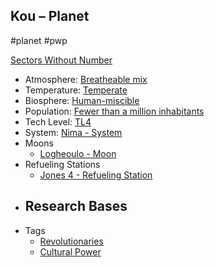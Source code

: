 ## Kou &ndash; Planet

#planet #pwp

[Sectors Without Number](https://sectorswithoutnumber.com/sector/bfDcBzTtgpeyLUfwzjio/planet/IgbHXGoyroJBXRvjYCNi)

- Atmosphere: [Breatheable mix](STARS%20WITHOUT%20NUMBER,%20FREE%20EDITION%20-%20obsidian.md#Breatheable%20Mix)
- Temperature: [Temperate](STARS%20WITHOUT%20NUMBER,%20FREE%20EDITION%20-%20obsidian.md#Temperate)
- Biosphere: [Human-miscible](STARS%20WITHOUT%20NUMBER,%20FREE%20EDITION%20-%20obsidian.md#Human-Miscible)
- Population: [Fewer than a million inhabitants](STARS%20WITHOUT%20NUMBER,%20FREE%20EDITION%20-%20obsidian.md#Fewer%20than%20a%20Million)
- Tech Level: [TL4](STARS%20WITHOUT%20NUMBER,%20FREE%20EDITION%20-%20obsidian.md#TL4)
- System: [Nima - System](STARS%20WITHOUT%20NUMBER,%20FREE%20EDITION%20-%20obsidian.md#PiratesWithoutPlunder/Nima%20-%20System)
- Moons
   - [Logheoulo - Moon](STARS%20WITHOUT%20NUMBER,%20FREE%20EDITION%20-%20obsidian.md#PiratesWithoutPlunder/Logheoulo%20-%20Moon)
- Refueling Stations
   - [Jones 4 - Refueling Station](STARS%20WITHOUT%20NUMBER,%20FREE%20EDITION%20-%20obsidian.md#PiratesWithoutPlunder/Jones%204%20-%20Refueling%20Station)
- Research Bases
	- 
- Tags
   - [Revolutionaries](STARS%20WITHOUT%20NUMBER,%20FREE%20EDITION%20-%20obsidian.md#Revolutionaries)
   - [Cultural Power](STARS%20WITHOUT%20NUMBER,%20FREE%20EDITION%20-%20obsidian.md#Cultural%20Power)

